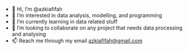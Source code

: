 - 👋 Hi, I’m @azkiafifah
- 👀 I’m interested in data analysis, modelling, and programming
- 🌱 I’m currently learning in data related stuff
- 💞️ I’m looking to collaborate on any project that needs data processing and analysing
- 📫 Reach me through my email azkiafifah@gmail.com

<!---
azkiafifah/azkiafifah is a ✨ special ✨ repository because its `README.md` (this file) appears on your GitHub profile.
You can click the Preview link to take a look at your changes.
--->
